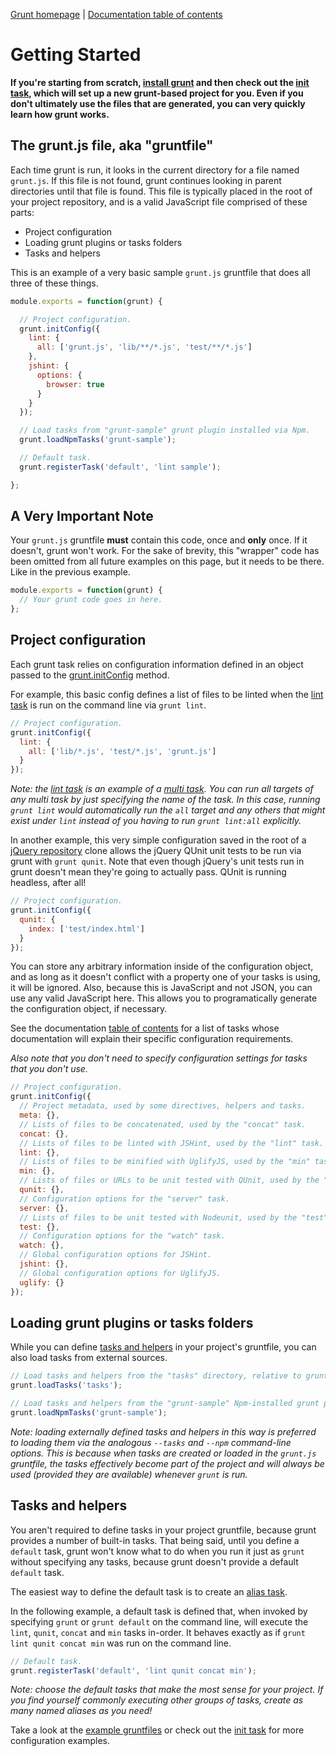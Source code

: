 [Grunt homepage](https://github.com/cowboy/grunt) | [Documentation table of contents](toc.md)

# Getting Started

**If you're starting from scratch, [install grunt](../#installing-grunt) and then check out the [init task](task_init.md), which will set up a new grunt-based project for you. Even if you don't ultimately use the files that are generated, you can very quickly learn how grunt works.**

## The grunt.js file, aka "gruntfile"
Each time grunt is run, it looks in the current directory for a file named `grunt.js`. If this file is not found, grunt continues looking in parent directories until that file is found. This file is typically placed in the root of your project repository, and is a valid JavaScript file comprised of these parts:

* Project configuration
* Loading grunt plugins or tasks folders
* Tasks and helpers

This is an example of a very basic sample `grunt.js` gruntfile that does all three of these things.

```javascript
module.exports = function(grunt) {

  // Project configuration.
  grunt.initConfig({
    lint: {
      all: ['grunt.js', 'lib/**/*.js', 'test/**/*.js']
    },
    jshint: {
      options: {
        browser: true
      }
    }
  });

  // Load tasks from "grunt-sample" grunt plugin installed via Npm.
  grunt.loadNpmTasks('grunt-sample');

  // Default task.
  grunt.registerTask('default', 'lint sample');

};
```

## A Very Important Note
Your `grunt.js` gruntfile **must** contain this code, once and **only** once. If it doesn't, grunt won't work. For the sake of brevity, this "wrapper" code has been omitted from all future examples on this page, but it needs to be there. Like in the previous example.

```javascript
module.exports = function(grunt) {
  // Your grunt code goes in here.
};
```

## Project configuration

Each grunt task relies on configuration information defined in an object passed to the [grunt.initConfig](api.md) method.

For example, this basic config defines a list of files to be linted when the [lint task](task_lint.md) is run on the command line via `grunt lint`.

```javascript
// Project configuration.
grunt.initConfig({
  lint: {
    all: ['lib/*.js', 'test/*.js', 'grunt.js']
  }
});
```

_Note: the [lint task](task_lint.md) is an example of a [multi task](api.md). You can run all targets of any multi task by just specifying the name of the task. In this case, running `grunt lint` would automatically run the `all` target and any others that might exist under `lint` instead of you having to run `grunt lint:all` explicitly._

In another example, this very simple configuration saved in the root of a [jQuery repository](https://github.com/jquery/jquery) clone allows the jQuery QUnit unit tests to be run via grunt with `grunt qunit`. Note that even though jQuery's unit tests run in grunt doesn't mean they're going to actually pass. QUnit is running headless, after all!

```javascript
// Project configuration.
grunt.initConfig({
  qunit: {
    index: ['test/index.html']
  }
});
```

You can store any arbitrary information inside of the configuration object, and as long as it doesn't conflict with a property one of your tasks is using, it will be ignored. Also, because this is JavaScript and not JSON, you can use any valid JavaScript here. This allows you to programatically generate the configuration object, if necessary.

See the documentation [table of contents](toc.md) for a list of tasks whose documentation will explain their specific configuration requirements.

_Also note that you don't need to specify configuration settings for tasks that you don't use._

```javascript
// Project configuration.
grunt.initConfig({
  // Project metadata, used by some directives, helpers and tasks.
  meta: {},
  // Lists of files to be concatenated, used by the "concat" task.
  concat: {},
  // Lists of files to be linted with JSHint, used by the "lint" task.
  lint: {},
  // Lists of files to be minified with UglifyJS, used by the "min" task.
  min: {},
  // Lists of files or URLs to be unit tested with QUnit, used by the "qunit" task.
  qunit: {},
  // Configuration options for the "server" task.
  server: {},
  // Lists of files to be unit tested with Nodeunit, used by the "test" task.
  test: {},
  // Configuration options for the "watch" task.
  watch: {},
  // Global configuration options for JSHint.
  jshint: {},
  // Global configuration options for UglifyJS.
  uglify: {}
});
```

## Loading grunt plugins or tasks folders

While you can define [tasks and helpers](api.md) in your project's gruntfile, you can also load tasks from external sources.

```javascript
// Load tasks and helpers from the "tasks" directory, relative to grunt.js.
grunt.loadTasks('tasks');

// Load tasks and helpers from the "grunt-sample" Npm-installed grunt plugin.
grunt.loadNpmTasks('grunt-sample');
```

_Note: loading externally defined tasks and helpers in this way is preferred to loading them via the analogous `--tasks` and `--npm` command-line options. This is because when tasks are created or loaded in the `grunt.js` gruntfile, the tasks effectively become part of the project and will always be used (provided they are available) whenever `grunt` is run._

## Tasks and helpers

You aren't required to define tasks in your project gruntfile, because grunt provides a number of built-in tasks. That being said, until you define a `default` task, grunt won't know what to do when you run it just as `grunt` without specifying any tasks, because grunt doesn't provide a default `default` task.

The easiest way to define the default task is to create an [alias task](api.md).

In the following example, a default task is defined that, when invoked by specifying `grunt` or `grunt default` on the command line, will execute the `lint`, `qunit`, `concat` and `min` tasks in-order. It behaves exactly as if `grunt lint qunit concat min` was run on the command line.

```javascript
// Default task.
grunt.registerTask('default', 'lint qunit concat min');
```

_Note: choose the default tasks that make the most sense for your project. If you find yourself commonly executing other groups of tasks, create as many named aliases as you need!_

Take a look at the [example gruntfiles](example_gruntfiles.md) or check out the [init task](task_init.md) for more configuration examples.
